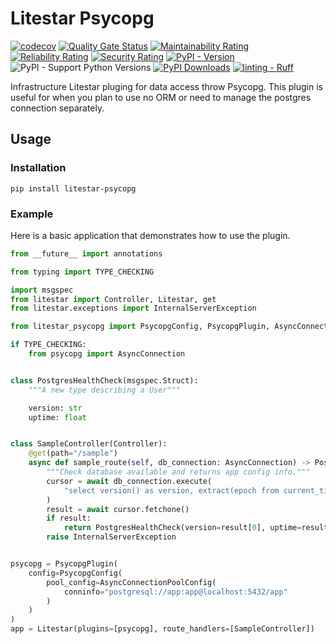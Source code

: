 # Litestar Psycopg

[![codecov](https://codecov.io/gh/Kumokage/litestar-psycopg/graph/badge.svg?token=906N4AE4KH)](https://codecov.io/gh/Kumokage/litestar-psycopg) [![Quality Gate Status](https://sonarcloud.io/api/project_badges/measure?project=Kumokage_litestar-psycopg&metric=alert_status)](https://sonarcloud.io/summary/new_code?id=Kumokage_litestar-psycopg) [![Maintainability Rating](https://sonarcloud.io/api/project_badges/measure?project=Kumokage_litestar-psycopg&metric=sqale_rating)](https://sonarcloud.io/summary/new_code?id=Kumokage_litestar-psycopg) [![Reliability Rating](https://sonarcloud.io/api/project_badges/measure?project=Kumokage_litestar-psycopg&metric=reliability_rating)](https://sonarcloud.io/summary/new_code?id=Kumokage_litestar-psycopg) [![Security Rating](https://sonarcloud.io/api/project_badges/measure?project=Kumokage_litestar-psycopg&metric=security_rating)](https://sonarcloud.io/summary/new_code?id=Kumokage_litestar-psycopg) [![PyPI - Version](https://img.shields.io/pypi/v/litestar-psycopg?labelColor=202235&color=edb641&logo=python&logoColor=edb641)](https://badge.fury.io/py/litestar-psycopg) ![PyPI - Support Python Versions](https://img.shields.io/pypi/pyversions/litestar-psycopg?labelColor=202235&color=edb641&logo=python&logoColor=edb641) [![PyPI Downloads](https://static.pepy.tech/badge/litestar-psycopg)](https://pepy.tech/projects/litestar-psycopg) [![linting - Ruff](https://img.shields.io/endpoint?url=https://raw.githubusercontent.com/charliermarsh/ruff/main/assets/badge/v2.json&labelColor=202235)](https://github.com/astral-sh/ruff)

Infrastructure Litestar pluging for data access throw Psycopg. This plugin is useful for when you plan to use no ORM or need to manage the postgres connection separately.

## Usage

### Installation

```shell
pip install litestar-psycopg
```

### Example

Here is a basic application that demonstrates how to use the plugin.

```python
from __future__ import annotations

from typing import TYPE_CHECKING

import msgspec
from litestar import Controller, Litestar, get
from litestar.exceptions import InternalServerException

from litestar_psycopg import PsycopgConfig, PsycopgPlugin, AsyncConnectionPoolConfig

if TYPE_CHECKING:
    from psycopg import AsyncConnection


class PostgresHealthCheck(msgspec.Struct):
    """A new type describing a User"""

    version: str
    uptime: float


class SampleController(Controller):
    @get(path="/sample")
    async def sample_route(self, db_connection: AsyncConnection) -> PostgresHealthCheck:
        """Check database available and returns app config info."""
        cursor = await db_connection.execute(
            "select version() as version, extract(epoch from current_timestamp - pg_postmaster_start_time()) as uptime",
        )
        result = await cursor.fetchone()
        if result:
            return PostgresHealthCheck(version=result[0], uptime=result[1])
        raise InternalServerException


psycopg = PsycopgPlugin(
    config=PsycopgConfig(
        pool_config=AsyncConnectionPoolConfig(
            conninfo="postgresql://app:app@localhost:5432/app"
        )
    )
)
app = Litestar(plugins=[psycopg], route_handlers=[SampleController])
```
